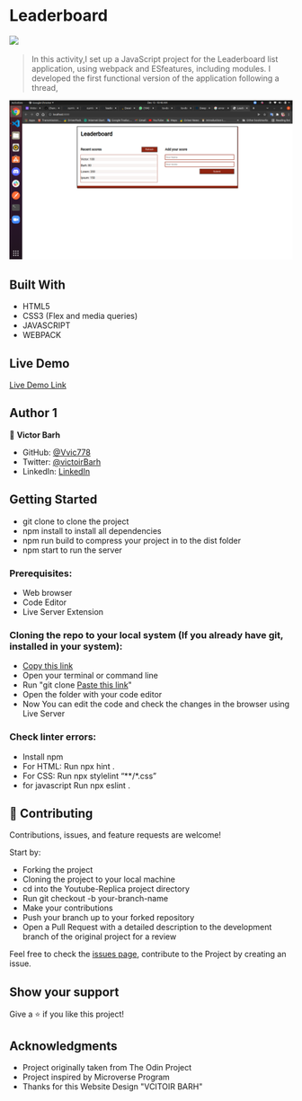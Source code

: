 # Leaderboard

![](https://img.shields.io/badge/Microverse-blueviolet)

> In this activity,I set up a JavaScript project for the Leaderboard list application, using webpack and ESfeatures, including modules. I developed the first functional version of the application following a thread,


![](https://github.com/vic778/Leaderboard/blob/develop/img/screen1.png)
## Built With

- HTML5
- CSS3 (Flex and media queries)
- JAVASCRIPT
- WEBPACK
## Live Demo

[Live Demo Link](https://thirsty-kalam-5dacb9.netlify.app/)

## Author 1

👤 **Victor Barh**

- GitHub: [@Vvic778](https://github.com/vic778)
- Twitter: [@victoirBarh](https://twitter.com/)
- LinkedIn: [LinkedIn](https://linkedin.com/in/victoir-barh)

## Getting Started
- git clone to clone the project 
- npm install to install all dependencies
- npm run build to compress your project in to the dist folder 
- npm start to run the server

### Prerequisites:

- Web browser
- Code Editor
- Live Server Extension

### Cloning the repo to your local system (If you already have git, installed in your system):

- [Copy this link](https://github.com/vic778/To-Do-List/tree/develop)
- Open your terminal or command line
- Run "git clone [Paste this link](https://github.com/vic778/To-Do-List/tree/develop)"
- Open the folder with your code editor
- Now You can edit the code and check the changes in the browser using Live Server

### Check linter errors:

- Install npm
- For HTML: Run npx hint .
- For CSS: Run npx stylelint “**/*.css”
- for javascript Run npx eslint .

## 🤝 Contributing

Contributions, issues, and feature requests are welcome!

Start by:

- Forking the project
- Cloning the project to your local machine
- cd into the Youtube-Replica project directory
- Run git checkout -b your-branch-name
- Make your contributions
- Push your branch up to your forked repository
- Open a Pull Request with a detailed description to the development branch of the original project for a review

Feel free to check the [issues page](), contribute to the Project by creating an issue.


## Show your support

Give a ⭐️ if you like this project!

## Acknowledgments
- Project originally taken from The Odin Project
- Project inspired by Microverse Program
- Thanks for this Website Design "VCITOIR BARH"
